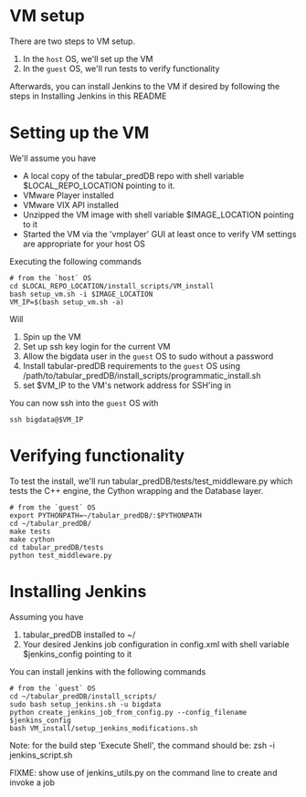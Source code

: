 VM setup
========

There are two steps to VM setup.

1. In the `host` OS, we'll set up the VM
1. In the `guest` OS, we'll run tests to verify functionality

Afterwards, you can install Jenkins to the VM if desired by following the steps in Installing Jenkins in this README

Setting up the VM
==================

We'll assume you have

* A local copy of the tabular\_predDB repo with shell variable $LOCAL\_REPO\_LOCATION pointing to it.
* VMware Player installed
* VMware VIX API installed
* Unzipped the VM image with shell variable $IMAGE\_LOCATION pointing to it
* Started the VM via the 'vmplayer' GUI at least once to verify VM settings are appropriate for your host OS

Executing the following commands

    # from the `host` OS
    cd $LOCAL_REPO_LOCATION/install_scripts/VM_install
    bash setup_vm.sh -i $IMAGE_LOCATION
    VM_IP=$(bash setup_vm.sh -a)

Will

1. Spin up the VM
2. Set up ssh key login for the current VM
3. Allow the bigdata user in the `guest` OS to sudo without a password
4. Install tabular-predDB requirements to the `guest` OS using /path/to/tabular\_predDB/install\_scripts/programmatic\_install.sh
5. set $VM\_IP to the VM's network address for SSH'ing in

You can now ssh into the `guest` OS with

    ssh bigdata@$VM_IP

Verifying functionality
=======================

To test the install, we'll run tabular\_predDB/tests/test\_middleware.py which tests the C++ engine, the Cython wrapping and the Database layer.

    # from the `guest` OS
    export PYTHONPATH=~/tabular_predDB/:$PYTHONPATH
    cd ~/tabular_predDB/
    make tests
    make cython
    cd tabular_predDB/tests
    python test_middleware.py

Installing Jenkins
==================

Assuming you have

1. tabular_predDB installed to ~/
2. Your desired Jenkins job configuration in config.xml with shell variable $jenkins_config pointing to it 

You can install jenkins with the following commands

    # from the `guest` OS
    cd ~/tabular_predDB/install_scripts/
    sudo bash setup_jenkins.sh -u bigdata
    python create_jenkins_job_from_config.py --config_filename $jenkins_config
    bash VM_install/setup_jenkins_modifications.sh

Note: for the build step 'Execute Shell', the command should be: zsh -i jenkins_script.sh

FIXME: show use of jenkins_utils.py on the command line to create and invoke a job
